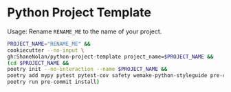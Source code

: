 # Python Project Template

Usage:
Rename `RENAME_ME` to the name of your project.

```bash
PROJECT_NAME="RENAME_ME" &&
cookiecutter --no-input \
gh:ShaneNolan/python-project-template project_name=$PROJECT_NAME &&
(cd $PROJECT_NAME &&
poetry init --no-interaction --name $PROJECT_NAME &&
poetry add mypy pytest pytest-cov safety wemake-python-styleguide pre-commit --dev &&
poetry run pre-commit install)
```
